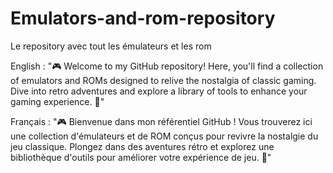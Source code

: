 # Emulators-and-rom-repository
Le repository avec tout les émulateurs et les rom

English : "🎮 Welcome to my GitHub repository! Here, you'll find a collection of emulators and ROMs designed to relive the nostalgia of classic gaming. Dive into retro adventures and explore a library of tools to enhance your gaming experience. 🚀"

Français : "🎮 Bienvenue dans mon référentiel GitHub ! Vous trouverez ici une collection d'émulateurs et de ROM conçus pour revivre la nostalgie du jeu classique. Plongez dans des aventures rétro et explorez une bibliothèque d'outils pour améliorer votre expérience de jeu. 🚀"
